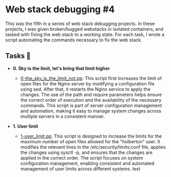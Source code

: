 # Web stack debugging #4

This was the fifth in a series of web stack debugging projects. In these
projects, I was given broken/bugged webstacks in isolated containers,
and tasked with fixing the web stack to a working state. For each
task, I wrote a script automating the commands necessary to fix the
web stack.

## Tasks :page_with_curl:

* **0. Sky is the limit, let's bring that limit higher**
  * [0-the_sky_is_the_limit_not.pp](./0-the_sky_is_the_limit_not.pp): This script first increases the limit of open files for the Nginx server by modifying a configuration file using sed. After that, it restarts the Nginx service to apply the changes. The use of the path and require parameters helps ensure the correct order of execution and the availability of the necessary commands. This script is part of server configuration management and automation, making it easy to manage system changes across multiple servers in a consistent manner.

* **1. User limit**
  * [1-user_limit.pp](./1-user_limit.pp): This script is designed to increase the limits for the maximum number of open files allowed for the "holberton" user. It modifies the relevant lines in the /etc/security/limits.conf file, applies the changes using sysctl -p, and ensures that the changes are applied in the correct order. The script focuses on system configuration management, enabling consistent and automated management of user limits across different systems. test
